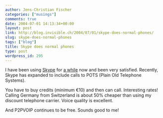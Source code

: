 ```yaml
---
author: Jens-Christian Fischer
categories: ["musings"]
comments: true
date: 2004-07-01 14:13:34+00:00
layout: post
link: http://blog.invisible.ch/2004/07/01/skype-does-normal-phones/
slug: skype-does-normal-phones
tags: ["blog"]
title: Skype does normal phones
type: post
wordpress_id: 295
---
```


I have been using [Skype](http://www.skype.com) for [a while](http://blog.invisible.ch/archives/000175.html) now and been very satisfied. Recently, Skype has expanded to include calls to POTS (Plain Old Telephone Systems).

You have to buy credits (minimum €10) and then can call. Interesting rates! Calling Germany from Switzerland is about 50% cheaper than using my discount telephone carrier. Voice quality is excellent.

And P2PVOIP continues to be free. Sounds good to me!
